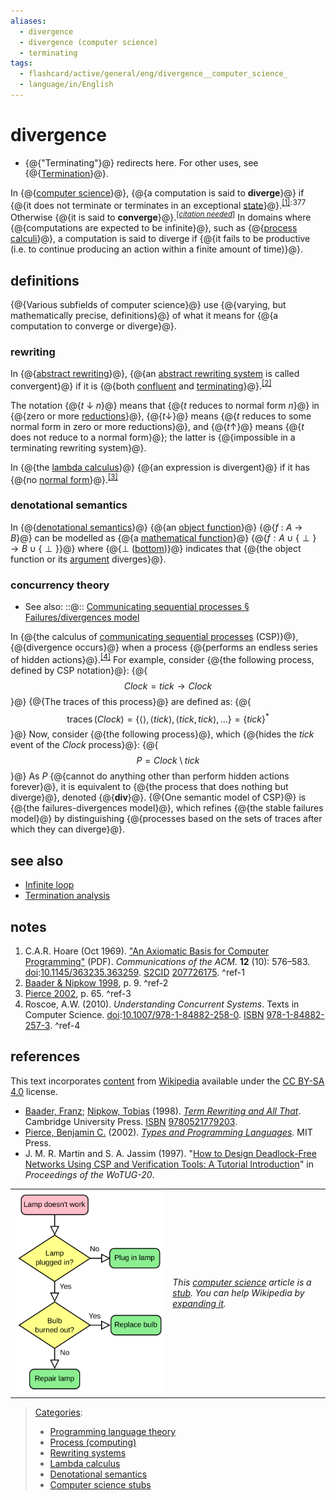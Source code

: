```yaml
---
aliases:
  - divergence
  - divergence (computer science)
  - terminating
tags:
  - flashcard/active/general/eng/divergence__computer_science_
  - language/in/English
---
```


# divergence

- {@{"Terminating"}@} redirects here. For other uses, see {@{[Termination](termination%20(disambiguation).md)}@}. <!--SR:!2025-11-30,54,310!2025-12-09,62,310-->

In {@{[computer science](computer%20science.md)}@}, {@{a computation is said to __diverge__}@} if {@{it does not terminate or terminates in an exceptional [state](state%20(computer%20science).md)}@}.<sup>[\[1\]](#^ref-1)</sup><sup>:&hairsp;377&hairsp;</sup> Otherwise {@{it is said to __converge__}@}.<sup>\[_[citation needed](https://en.wikipedia.org/wiki/Wikipedia:Citation%20needed)_\]</sup> In domains where {@{computations are expected to be infinite}@}, such as {@{[process calculi](process%20calculi.md)}@}, a computation is said to diverge if {@{it fails to be productive \(i.e. to continue producing an action within a finite amount of time\)}@}. <!--SR:!2025-12-09,62,310!2025-10-09,16,290!2025-11-30,54,310!2025-10-09,16,290!2025-10-09,16,290!2025-12-02,56,310!2025-10-09,16,290-->

## definitions

{@{Various subfields of computer science}@} use {@{varying, but mathematically precise, definitions}@} of what it means for {@{a computation to converge or diverge}@}. <!--SR:!2025-12-02,56,310!2025-10-09,16,290!2025-10-09,16,290-->

### rewriting

In {@{[abstract rewriting](abstract%20rewriting.md)}@}, {@{an [abstract rewriting system](abstract%20rewriting%20system.md) is called convergent}@} if it is {@{both [confluent](confluent%20(abstract%20rewriting).md) and [terminating](abstract%20rewriting%20system.md#termination%20and%20convergence)}@}.<sup>[\[2\]](#^ref-2)</sup> <!--SR:!2025-10-09,16,290!2025-12-10,63,310!2025-12-02,56,310-->

The notation {@{_t_ ↓ _n_}@} means that {@{_t_ reduces to normal form _n_}@} in {@{zero or more [reductions](reduction%20(abstract%20rewriting).md)}@}, {@{_t_<!-- markdown separator -->↓}@} means {@{_t_ reduces to some normal form in zero or more reductions}@}, and {@{_t_<!-- markdown separator -->↑}@} means {@{_t_ does not reduce to a normal form}@}; the latter is {@{impossible in a terminating rewriting system}@}. <!--SR:!2025-12-03,57,310!2025-12-01,55,310!2025-12-04,58,310!2025-12-04,58,310!2025-12-06,59,310!2025-10-09,16,290!2025-10-09,16,290!2025-12-08,61,310-->

In {@{the [lambda calculus](lambda%20calculus.md)}@} {@{an expression is divergent}@} if it has {@{no [normal form](normal%20form%20(abstract%20rewriting).md)}@}.<sup>[\[3\]](#^ref-3)</sup> <!--SR:!2025-12-09,62,310!2025-12-07,60,310!2025-12-01,55,310-->

### denotational semantics

In {@{[denotational semantics](denotational%20semantics.md)}@} {@{an [object function](function%20(computer%20science).md)}@} {@{_f_ : _A_ → _B_}@} can be modelled as {@{a [mathematical function](function%20(mathematics).md)}@} {@{$f:A\cup \{\perp \}\rightarrow B\cup \{\perp \}$}@} where {@{⊥ \([bottom](bottom%20element.md)\)}@} indicates that {@{the object function or its [argument](argument%20(computer%20science).md) diverges}@}. <!--SR:!2025-12-08,61,310!2025-10-09,16,290!2025-12-06,59,310!2025-12-01,55,310!2025-10-09,16,290!2025-10-09,16,290!2025-12-09,62,310-->

### concurrency theory

- See also: ::@:: [Communicating sequential processes § Failures/divergences model](communicating%20sequential%20processes.md#failures%2Fdivergences%20model) <!--SR:!2025-10-09,16,290!2025-12-07,60,310-->

In {@{the calculus of [communicating sequential processes](communicating%20sequential%20processes.md) \(CSP\)}@}, {@{divergence occurs}@} when a process {@{performs an endless series of hidden actions}@}.<sup>[\[4\]](#^ref-4)</sup> For example, consider {@{the following process, defined by CSP notation}@}: {@{$$Clock=tick\rightarrow Clock$$}@} {@{The traces of this process}@} are defined as: {@{$$\operatorname {traces} (Clock)=\{\langle \rangle ,\langle tick\rangle ,\langle tick,tick\rangle ,\ldots \}=\{tick\}^{*}$$}@} Now, consider {@{the following process}@}, which {@{hides the _tick_ event of the _Clock_ process}@}: {@{$$P=Clock\setminus tick$$}@} As $P$ {@{cannot do anything other than perform hidden actions forever}@}, it is equivalent to {@{the process that does nothing but diverge}@}, denoted {@{$\mathbf {div}$}@}. {@{One semantic model of CSP}@} is {@{the failures-divergences model}@}, which refines {@{the stable failures model}@} by distinguishing {@{processes based on the sets of traces after which they can diverge}@}. <!--SR:!2025-12-10,63,310!2025-12-06,59,310!2025-10-09,16,290!2025-11-30,54,310!2025-11-16,40,290!2025-12-10,63,310!2025-10-09,16,290!2025-12-04,58,310!2025-12-08,61,310!2025-10-09,16,290!2025-12-03,57,310!2025-12-01,55,310!2025-12-07,60,310!2025-12-03,57,310!2025-11-15,39,290!2025-12-10,63,310!2025-10-09,16,290-->

## see also

- [Infinite loop](infinite%20loop.md)
- [Termination analysis](termination%20analysis.md)

## notes

1. <a id="CITEREFC.A.R. Hoare1969"></a> C.A.R. Hoare \(Oct 1969\). ["An Axiomatic Basis for Computer Programming"](http://extras.springer.com/2002/978-3-642-63970-8/DVD3/rom/pdf/Hoare_hist.pdf) \(PDF\). _Communications of the ACM_. __12__ \(10\): 576–583. [doi](doi%20(identifier).md):[10.1145/363235.363259](https://doi.org/10.1145%2F363235.363259). [S2CID](S2CID%20(identifier).md#S2CID) [207726175](https://api.semanticscholar.org/CorpusID:207726175). <a id="^ref-1"></a>^ref-1
2. [Baader & Nipkow 1998](#CITEREFBaaderNipkow1998), p. 9. <a id="^ref-2"></a>^ref-2
3. [Pierce 2002](#CITEREFPierce2002), p. 65. <a id="^ref-3"></a>^ref-3
4. <a id="CITEREFRoscoe2010"></a> Roscoe, A.W. \(2010\). _Understanding Concurrent Systems_. Texts in Computer Science. [doi](doi%20(identifier).md):[10.1007/978-1-84882-258-0](https://doi.org/10.1007%2F978-1-84882-258-0). [ISBN](ISBN%20(identifier).md) [978-1-84882-257-3](https://en.wikipedia.org/wiki/Special:BookSources/978-1-84882-257-3). <a id="^ref-4"></a>^ref-4

## references

This text incorporates [content](https://en.wikipedia.org/wiki/divergence_(computer_science)) from [Wikipedia](Wikipedia.md) available under the [CC BY-SA 4.0](https://creativecommons.org/licenses/by-sa/4.0/) license.

- <a id="CITEREFBaaderNipkow1998"></a> [Baader, Franz](Franz%20Baader.md); [Nipkow, Tobias](Tobias%20Nipkow.md) \(1998\). [_Term Rewriting and All That_](https://books.google.com/books?id=N7BvXVUCQk8C&q=Divergent). Cambridge University Press. [ISBN](ISBN%20(identifier).md) [9780521779203](https://en.wikipedia.org/wiki/Special:BookSources/9780521779203).
- <a id="CITEREFPierce2002"></a> [Pierce, Benjamin C.](Benjamin%20C.%20Pierce.md) \(2002\). [_Types and Programming Languages_](Types%20and%20Programming%20Languages.md). MIT Press.
- J. M. R. Martin and S. A. Jassim \(1997\). "[How to Design Deadlock-Free Networks Using CSP and Verification Tools: A Tutorial Introduction](http://citeseerx.ist.psu.edu/viewdoc/download?doi=10.1.1.19.1615&rep=rep1&type=pdf)" in _Proceedings of the WoTUG-20_.

|                                                                    |                                                                                                                                                                                                                                                     |
| ------------------------------------------------------------------ | --------------------------------------------------------------------------------------------------------------------------------------------------------------------------------------------------------------------------------------------------- |
| ![Stub icon](../../archives/Wikimedia%20Commons/LampFlowchart.svg) | _This [computer science](computer%20science.md) article is a [stub](https://en.wikipedia.org/wiki/Wikipedia:Stub). You can help Wikipedia by [expanding it](https://en.wikipedia.org/w/index.php?title=Divergence_(computer_science)&action=edit)._ |

> [Categories](https://en.wikipedia.org/wiki/Help:Category):
>
> - [Programming language theory](https://en.wikipedia.org/wiki/Category:Programming%20language%20theory)
> - [Process \(computing\)](https://en.wikipedia.org/wiki/Category:Process%20%28computing%29)
> - [Rewriting systems](https://en.wikipedia.org/wiki/Category:Rewriting%20systems)
> - [Lambda calculus](https://en.wikipedia.org/wiki/Category:Lambda%20calculus)
> - [Denotational semantics](https://en.wikipedia.org/wiki/Category:Denotational%20semantics)
> - [Computer science stubs](https://en.wikipedia.org/wiki/Category:Computer%20science%20stubs)
